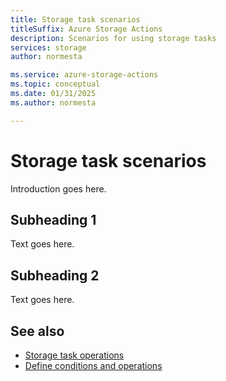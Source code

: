 ```yaml
---
title: Storage task scenarios
titleSuffix: Azure Storage Actions
description: Scenarios for using storage tasks
services: storage
author: normesta

ms.service: azure-storage-actions
ms.topic: conceptual
ms.date: 01/31/2025
ms.author: normesta

---
```


# Storage task scenarios

Introduction goes here.

## Subheading 1

Text goes here.

## Subheading 2

Text goes here.

## See also

- [Storage task operations](storage-task-operations.md)
- [Define conditions and operations](storage-task-conditions-operations-edit.md)
